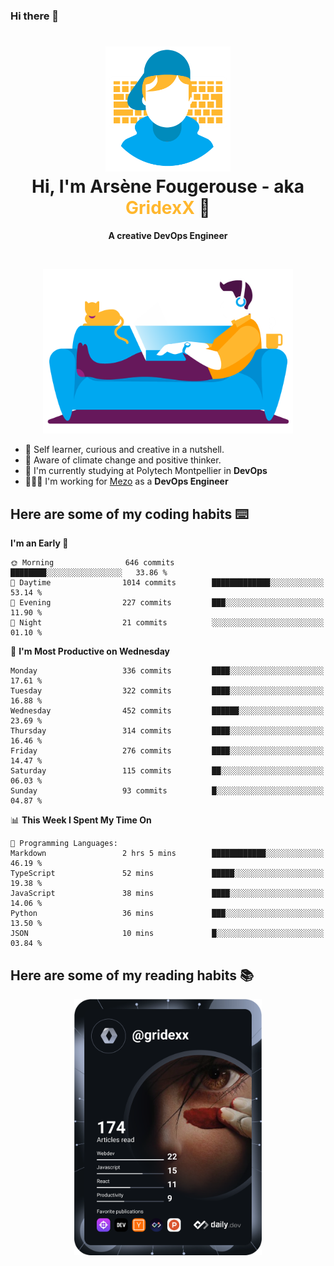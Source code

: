 ### Hi there 👋

<!--
**GridexX/gridexx** is a ✨ _special_ ✨ repository because its `README.md` (this file) appears on your GitHub profile.

Here are some ideas to get you started:

- 🔭 I’m currently working on ...
- 🌱 I’m currently learning ...
- 👯 I’m looking to collaborate on ...
- 🤔 I’m looking for help with ...
- 💬 Ask me about ...
- 📫 How to reach me: ...
- 😄 Pronouns: ...
- ⚡ Fun fact: ...
-->


<!-- Header -->
<h1 align="center">
  <img src="./images/user_profile.png" width="200">
  <br>
  Hi, I'm Arsène Fougerouse - aka <span style="color:#ffb72e">GridexX</span> 👋
</h1>


<p align="center">
  <b>A creative DevOps Engineer </b>
</p>
<br/>
<p align="center">
  <img src="./images/man_couch.png" width="400">
</p>

- 🎨 Self learner, curious and creative in a nutshell. 
- 🌱 Aware of climate change and positive thinker.
- 📕 I'm currently studying at Polytech Montpellier in **DevOps**
- 👨🏻‍💻 I'm working for [Mezo](https://meso-lr.umontpellier.fr/) as a **DevOps Engineer**


## Here are some of my coding habits ⌨️

<!-- Add a section about tech and Ops stack
  Like this one : https://github.com/Xanthus58#-tech-stack
-->
<!--START_SECTION:waka-->
**I'm an Early 🐤** 

```text
🌞 Morning                646 commits         ████████░░░░░░░░░░░░░░░░░   33.86 % 
🌆 Daytime                1014 commits        █████████████░░░░░░░░░░░░   53.14 % 
🌃 Evening                227 commits         ███░░░░░░░░░░░░░░░░░░░░░░   11.90 % 
🌙 Night                  21 commits          ░░░░░░░░░░░░░░░░░░░░░░░░░   01.10 % 
```
📅 **I'm Most Productive on Wednesday** 

```text
Monday                   336 commits         ████░░░░░░░░░░░░░░░░░░░░░   17.61 % 
Tuesday                  322 commits         ████░░░░░░░░░░░░░░░░░░░░░   16.88 % 
Wednesday                452 commits         ██████░░░░░░░░░░░░░░░░░░░   23.69 % 
Thursday                 314 commits         ████░░░░░░░░░░░░░░░░░░░░░   16.46 % 
Friday                   276 commits         ████░░░░░░░░░░░░░░░░░░░░░   14.47 % 
Saturday                 115 commits         ██░░░░░░░░░░░░░░░░░░░░░░░   06.03 % 
Sunday                   93 commits          █░░░░░░░░░░░░░░░░░░░░░░░░   04.87 % 
```


📊 **This Week I Spent My Time On** 

```text
💬 Programming Languages: 
Markdown                 2 hrs 5 mins        ████████████░░░░░░░░░░░░░   46.19 % 
TypeScript               52 mins             █████░░░░░░░░░░░░░░░░░░░░   19.38 % 
JavaScript               38 mins             ████░░░░░░░░░░░░░░░░░░░░░   14.06 % 
Python                   36 mins             ███░░░░░░░░░░░░░░░░░░░░░░   13.50 % 
JSON                     10 mins             █░░░░░░░░░░░░░░░░░░░░░░░░   03.84 % 
```


<!--END_SECTION:waka-->

## Here are some of my reading habits 📚
<div  align="center">
  <img src="./images/devcard.svg" width="300">
</div>
